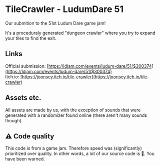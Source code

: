 # TileCrawler - LudumDare 51
Our submition to the 51st Ludum Dare game jam!

It's a proceduraly generated "dungeon crawler" where you try to expand your tiles to find the exit. 

## Links
Official submission: [https://ldjam.com/events/ludum-dare/51/$300374](https://ldjam.com/events/ludum-dare/51/$300374)  
Itch.io: [https://joonsey.itch.io/tile-crawler](https://joonsey.itch.io/tile-crawler)  

## Assets etc.
All assets are made by us, with the exception of sounds that were generated with a randomizer found online (there aren't many sounds though).

## ⚠️ Code quality
This code is from a game jam. Therefore speed was (significantly) prioritized over quality. In other words, a lot of our source code is 🍝. You have been warned. 
